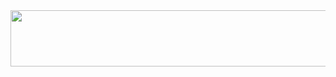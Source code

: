 <html><head>
<noscript>
<esi:vars>
<a href="$(QUERY_STRING{'clickurl'})http://pubmatic.com" >
<img src='http://ads.pubmatic.com/yahoo_hosted_ads/test_creatives/728x90.jpg' width='728' height='90' />
</a>
</esi:vars>
</noscript>
<script language="javascript"  type="text/javascript" >
var QueryString=function(){var k={};var l=window.location.search.substring(1);var j=l.split("&");for(var g=0;g<j.length;g++){var i=j[g].split("=");if(typeof k[i[0]]==="undefined"){k[i[0]]=i[1]}else{if(typeof k[i[0]]==="string"){var h=[k[i[0]],i[1]];k[i[0]]=h}else{k[i[0]].push(i[1])}}}return k}();function processPubMaticBid(c){var b=((QueryString.clickurl!==undefined)&&QueryString.clickurl)?decodeURIComponent(QueryString.clickurl):"";var a=c.PubMatic_Bid.creative_tag.replace("CLICK_TRACKER_URL",b);document.write(a);document.write('<script type="text/javascript"><!-- --><\/script>');document.write('<script src="'+c.PubMatic_Bid.tracking_url+'" type="text/javascript" ><\/script>')};
</script>
<script type="text/javascript">
var pubId=37880;var siteId=37881;var kadId=67476;var kadwidth=728;var kadheight=90;function getTimeStamp(){var a=new Date();var b=a.getFullYear()+"-"+a.getMonth()+"-"+a.getDate();b=b+" "+a.getHours()+":"+a.getMinutes()+":"+a.getSeconds();return escape(b)}function getTimezone(){return((new Date().getTimezoneOffset()/60)*(-1))}var timezone=getTimezone();var timestamp=getTimeStamp();var randomnumber=((Math.random()*11)/10);var adURL="http://showads.pubmatic.com/AdServer/AdServerServlet?pubId="+pubId+"&siteId="+siteId+"&adId="+kadId+"&kadwidth="+kadwidth+"&kadheight="+kadheight+"&SAVersion=2&js=1&pageURL=http%3A%2F%2F%2Fyahoo.com&inIframe=0&operId=102&kltstamp="+timestamp+"&timezone="+timezone+"&screenResolution=1280x800&ranreq="+randomnumber+"&pmUniAdId=0&ktextColor=000000&klinkColor=0000EE&adVisibility=2&adPosition=258x308&rs=2";document.write('<script type="text/javascript"><!-- --><\/script>');document.write('<script src="'+adURL+'" type="text/javascript"><\/script>');
</script></head><html>
